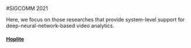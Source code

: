 #SIGCOMM 2021

Here, we focus on those researches that provide system-level support for deep-neural-network-based video analytics.

#### [Hoplite](https://dl.acm.org/doi/10.1145/3452296.3472897)
